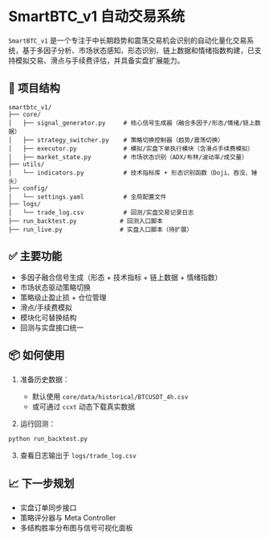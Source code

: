 # SmartBTC_v1 自动交易系统

`SmartBTC_v1` 是一个专注于中长期趋势和震荡交易机会识别的自动化量化交易系统，基于多因子分析、市场状态感知、形态识别、链上数据和情绪指数构建，已支持模拟交易、滑点与手续费评估，并具备实盘扩展能力。

## 📁 项目结构

```
smartbtc_v1/
├── core/
│   ├── signal_generator.py     # 核心信号生成器（融合多因子/形态/情绪/链上数据）
│   ├── strategy_switcher.py    # 策略切换控制器（趋势/震荡切换）
│   ├── executor.py             # 模拟/实盘下单执行模块（含滑点手续费模拟）
│   ├── market_state.py         # 市场状态识别（ADX/布林/波动率/成交量）
├── utils/
│   └── indicators.py           # 技术指标库 + 形态识别函数（Doji、吞没、锤头）
├── config/
│   └── settings.yaml           # 全局配置文件
├── logs/
│   └── trade_log.csv           # 回测/实盘交易记录日志
├── run_backtest.py            # 回测入口脚本
├── run_live.py                # 实盘入口脚本（待扩展）
```

## ✅ 主要功能

- 多因子融合信号生成（形态 + 技术指标 + 链上数据 + 情绪指数）
- 市场状态驱动策略切换
- 策略级止盈止损 + 仓位管理
- 滑点/手续费模拟
- 模块化可替换结构
- 回测与实盘接口统一

## 📦 如何使用

1. 准备历史数据：
    - 默认使用 `core/data/historical/BTCUSDT_4h.csv`
    - 或可通过 `ccxt` 动态下载真实数据

2. 运行回测：
```bash
python run_backtest.py
```

3. 查看日志输出于 `logs/trade_log.csv`

## 📈 下一步规划

- 实盘订单同步接口
- 策略评分器与 Meta Controller
- 多结构胜率分布图与信号可视化面板